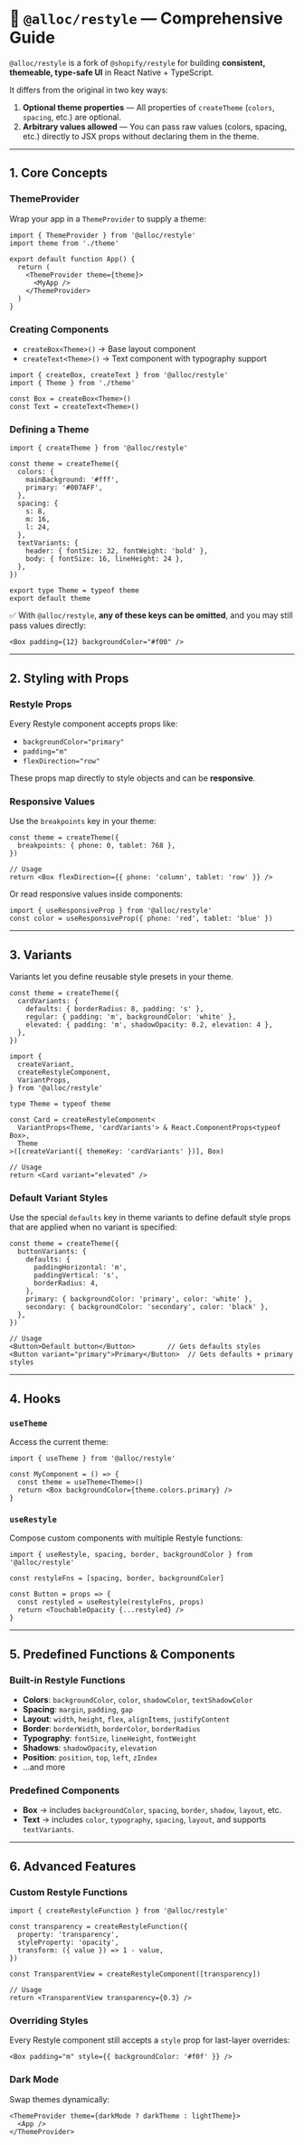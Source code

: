 # 📘 `@alloc/restyle` — Comprehensive Guide

`@alloc/restyle` is a fork of `@shopify/restyle` for building **consistent, themeable, type-safe UI** in React Native + TypeScript.

It differs from the original in two key ways:

1. **Optional theme properties** — All properties of `createTheme` (`colors`, `spacing`, etc.) are optional.
2. **Arbitrary values allowed** — You can pass raw values (colors, spacing, etc.) directly to JSX props without declaring them in the theme.

---

## 1. Core Concepts

### ThemeProvider

Wrap your app in a `ThemeProvider` to supply a theme:

```tsx
import { ThemeProvider } from '@alloc/restyle'
import theme from './theme'

export default function App() {
  return (
    <ThemeProvider theme={theme}>
      <MyApp />
    </ThemeProvider>
  )
}
```

### Creating Components

- `createBox<Theme>()` → Base layout component
- `createText<Theme>()` → Text component with typography support

```tsx
import { createBox, createText } from '@alloc/restyle'
import { Theme } from './theme'

const Box = createBox<Theme>()
const Text = createText<Theme>()
```

### Defining a Theme

```tsx
import { createTheme } from '@alloc/restyle'

const theme = createTheme({
  colors: {
    mainBackground: '#fff',
    primary: '#007AFF',
  },
  spacing: {
    s: 8,
    m: 16,
    l: 24,
  },
  textVariants: {
    header: { fontSize: 32, fontWeight: 'bold' },
    body: { fontSize: 16, lineHeight: 24 },
  },
})

export type Theme = typeof theme
export default theme
```

✅ With `@alloc/restyle`, **any of these keys can be omitted**, and you may still pass values directly:

```tsx
<Box padding={12} backgroundColor="#f00" />
```

---

## 2. Styling with Props

### Restyle Props

Every Restyle component accepts props like:

- `backgroundColor="primary"`
- `padding="m"`
- `flexDirection="row"`

These props map directly to style objects and can be **responsive**.

### Responsive Values

Use the `breakpoints` key in your theme:

```tsx
const theme = createTheme({
  breakpoints: { phone: 0, tablet: 768 },
})

// Usage
return <Box flexDirection={{ phone: 'column', tablet: 'row' }} />
```

Or read responsive values inside components:

```tsx
import { useResponsiveProp } from '@alloc/restyle'
const color = useResponsiveProp({ phone: 'red', tablet: 'blue' })
```

---

## 3. Variants

Variants let you define reusable style presets in your theme.

```tsx
const theme = createTheme({
  cardVariants: {
    defaults: { borderRadius: 8, padding: 's' },
    regular: { padding: 'm', backgroundColor: 'white' },
    elevated: { padding: 'm', shadowOpacity: 0.2, elevation: 4 },
  },
})

import {
  createVariant,
  createRestyleComponent,
  VariantProps,
} from '@alloc/restyle'

type Theme = typeof theme

const Card = createRestyleComponent<
  VariantProps<Theme, 'cardVariants'> & React.ComponentProps<typeof Box>,
  Theme
>([createVariant({ themeKey: 'cardVariants' })], Box)

// Usage
return <Card variant="elevated" />
```

### Default Variant Styles

Use the special `defaults` key in theme variants to define default style props that are applied when no variant is specified:

```tsx
const theme = createTheme({
  buttonVariants: {
    defaults: {
      paddingHorizontal: 'm',
      paddingVertical: 's',
      borderRadius: 4,
    },
    primary: { backgroundColor: 'primary', color: 'white' },
    secondary: { backgroundColor: 'secondary', color: 'black' },
  },
})

// Usage
<Button>Default button</Button>        // Gets defaults styles
<Button variant="primary">Primary</Button>  // Gets defaults + primary styles
```

---

## 4. Hooks

### `useTheme`

Access the current theme:

```tsx
import { useTheme } from '@alloc/restyle'

const MyComponent = () => {
  const theme = useTheme<Theme>()
  return <Box backgroundColor={theme.colors.primary} />
}
```

### `useRestyle`

Compose custom components with multiple Restyle functions:

```tsx
import { useRestyle, spacing, border, backgroundColor } from '@alloc/restyle'

const restyleFns = [spacing, border, backgroundColor]

const Button = props => {
  const restyled = useRestyle(restyleFns, props)
  return <TouchableOpacity {...restyled} />
}
```

---

## 5. Predefined Functions & Components

### Built-in Restyle Functions

- **Colors**: `backgroundColor`, `color`, `shadowColor`, `textShadowColor`
- **Spacing**: `margin`, `padding`, `gap`
- **Layout**: `width`, `height`, `flex`, `alignItems`, `justifyContent`
- **Border**: `borderWidth`, `borderColor`, `borderRadius`
- **Typography**: `fontSize`, `lineHeight`, `fontWeight`
- **Shadows**: `shadowOpacity`, `elevation`
- **Position**: `position`, `top`, `left`, `zIndex`
- …and more

### Predefined Components

- **Box** → includes `backgroundColor`, `spacing`, `border`, `shadow`, `layout`, etc.
- **Text** → includes `color`, `typography`, `spacing`, `layout`, and supports `textVariants`.

---

## 6. Advanced Features

### Custom Restyle Functions

```tsx
import { createRestyleFunction } from '@alloc/restyle'

const transparency = createRestyleFunction({
  property: 'transparency',
  styleProperty: 'opacity',
  transform: ({ value }) => 1 - value,
})

const TransparentView = createRestyleComponent([transparency])

// Usage
return <TransparentView transparency={0.3} />
```

### Overriding Styles

Every Restyle component still accepts a `style` prop for last-layer overrides:

```tsx
<Box padding="m" style={{ backgroundColor: '#f0f' }} />
```

### Dark Mode

Swap themes dynamically:

```tsx
<ThemeProvider theme={darkMode ? darkTheme : lightTheme}>
  <App />
</ThemeProvider>
```
